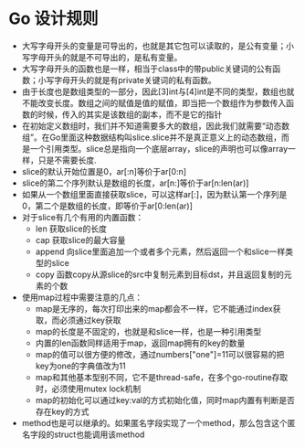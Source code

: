 # Go 设计规则
- 大写字母开头的变量是可导出的，也就是其它包可以读取的，是公有变量；小写字母开头的就是不可导出的，是私有变量。
- 大写字母开头的函数也是一样，相当于class中的带public关键词的公有函数；小写字母开头的就是有private关键词的私有函数。
- 由于长度也是数组类型的一部分，因此[3]int与[4]int是不同的类型，数组也就不能改变长度。数组之间的赋值是值的赋值，即当把一个数组作为参数传入函数的时候，传入的其实是该数组的副本，而不是它的指针
- 在初始定义数组时，我们并不知道需要多大的数组，因此我们就需要“动态数组”。在Go里面这种数据结构叫slice.slice并不是真正意义上的动态数组，而是一个引用类型。slice总是指向一个底层array，slice的声明也可以像array一样，只是不需要长度.
- slice的默认开始位置是0，ar[:n]等价于ar[0:n]
- slice的第二个序列默认是数组的长度，ar[n:]等价于ar[n:len(ar)]
- 如果从一个数组里面直接获取slice，可以这样ar[:]，因为默认第一个序列是0，第二个是数组的长度，即等价于ar[0:len(ar)]
- 对于slice有几个有用的内置函数：
    - len 获取slice的长度
    - cap 获取slice的最大容量
    - append 向slice里面追加一个或者多个元素，然后返回一个和slice一样类型的slice
    - copy 函数copy从源slice的src中复制元素到目标dst，并且返回复制的元素的个数
- 使用map过程中需要注意的几点：
    - map是无序的，每次打印出来的map都会不一样，它不能通过index获取，而必须通过key获取
    - map的长度是不固定的，也就是和slice一样，也是一种引用类型
    - 内置的len函数同样适用于map，返回map拥有的key的数量
    - map的值可以很方便的修改，通过numbers["one"]=11可以很容易的把key为one的字典值改为11
    - map和其他基本型别不同，它不是thread-safe，在多个go-routine存取时，必须使用mutex lock机制
    - map的初始化可以通过key:val的方式初始化值，同时map内置有判断是否存在key的方式
- method也是可以继承的。如果匿名字段实现了一个method，那么包含这个匿名字段的struct也能调用该method
``````